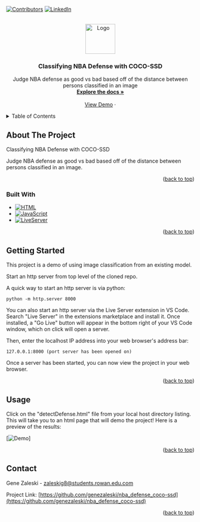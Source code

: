 <!-- Improved compatibility of back to top link: See: https://github.com/othneildrew/Best-README-Template/pull/73 -->
<a name="readme-top"></a>

[![Contributors][contributors-shield]][contributors-url]
[![LinkedIn][linkedin-shield]][linkedin-url]

<!-- PROJECT LOGO -->
<br />
<div align="center">
  <a href="https://github.com/genezaleski/nba_defense_coco-ssd">
    <img src="images/logo.png" alt="Logo" width="80" height="80">
  </a>

<h3 align="center">Classifying NBA Defense with COCO-SSD </h3>

  <p align="center">
    Judge NBA defense as good vs bad based off of the distance between persons classified in an image
    <br />
    <a href="https://github.com/genezaleski/nba_defense_coco-ssd"><strong>Explore the docs »</strong></a>
    <br />
    <br />
    <a href="https://github.com/genezaleski/nba_defense_coco-ssd/videos/sixersG1_results.gif">View Demo</a>
    ·
  </p>
</div>

<!-- TABLE OF CONTENTS -->
<details>
  <summary>Table of Contents</summary>
  <ol>
    <li>
      <a href="#about-the-project">About The Project</a>
      <ul>
        <li><a href="#built-with">Built With</a></li>
      </ul>
    </li>
    <li>
      <a href="#getting-started">Getting Started</a>
    </li>
    <li><a href="#usage">Usage</a></li>
    <li><a href="#contact">Contact</a></li>
  </ol>
</details>

<!-- ABOUT THE PROJECT -->
## About The Project

Classifying NBA Defense with COCO-SSD 

Judge NBA defense as good vs bad based off of the distance between persons classified in an image.

<p align="right">(<a href="#readme-top">back to top</a>)</p>

### Built With

* [![HTML][html.link]][html-url]
* [![JavaScript][js.link]][js-url]
* [![LiveServer][ls.link]][ls-url]

<p align="right">(<a href="#readme-top">back to top</a>)</p>

<!-- GETTING STARTED -->
## Getting Started

This project is a demo of using image classification from an existing model. 

Start an http server from top level of the cloned repo.

A quick way to start an http server is via python:

    python -m http.server 8000

You can also start an http server via the Live Server extension in VS Code. Search "Live Server" in the extensions marketplace and install it. Once installed, a "Go Live" button will appear in the bottom right of your VS Code window, which on click will open a server.
    
Then, enter the localhost IP address into your web browser's address bar:
    
    127.0.0.1:8000 (port server has been opened on)

Once a server has been started, you can now view the project in your web browser.

<p align="right">(<a href="#readme-top">back to top</a>)</p>

<!-- USAGE EXAMPLES -->
## Usage

Click on the "detectDefense.html" file from your local host directory listing. This will take you to an html page that will demo the project! Here is a preview of the results:

[![Demo](https://github.com/genezaleski/nba_defense_coco-ssd/videos/sixersG1_results.gif)]


<p align="right">(<a href="#readme-top">back to top</a>)</p>

<!-- CONTACT -->
## Contact

Gene Zaleski - zaleskig8@students.rowan.edu.com

Project Link: [https://github.com/genezaleski/nba_defense_coco-ssd](https://github.com/genezaleski/nba_defense_coco-ssd)

<p align="right">(<a href="#readme-top">back to top</a>)</p>


<!-- MARKDOWN LINKS & IMAGES -->
<!-- https://www.markdownguide.org/basic-syntax/#reference-style-links -->
[contributors-shield]: https://img.shields.io/github/contributors/genezaleski/nba_defense_coco-ssd.svg?style=for-the-badge
[contributors-url]: https://github.com/genezaleski/nba_defense_coco-ssd/graphs/contributors
[forks-shield]: https://img.shields.io/github/forks/genezaleski/nba_defense_coco-ssd.svg?style=for-the-badge
[forks-url]: https://github.com/genezaleski/nba_defense_coco-ssd/network/members
[stars-shield]: https://img.shields.io/github/stars/genezaleski/nba_defense_coco-ssd.svg?style=for-the-badge
[stars-url]: https://github.com/genezaleski/nba_defense_coco-ssd/stargazers
[issues-shield]: https://img.shields.io/github/issues/genezaleski/nba_defense_coco-ssd.svg?style=for-the-badge
[issues-url]: https://github.com/genezaleski/nba_defense_coco-ssd/issues
[license-shield]: https://img.shields.io/github/license/genezaleski/nba_defense_coco-ssd.svg?style=for-the-badge
[license-url]: https://github.com/genezaleski/nba_defense_coco-ssd/blob/master/LICENSE.txt
[linkedin-shield]: https://img.shields.io/badge/-LinkedIn-black.svg?style=for-the-badge&logo=linkedin&colorB=555
[linkedin-url]: https://linkedin.com/in/gene-zaleski-56b2a0175
[product-screenshot]: images/screenshot.png
[ls.link]: https://img.shields.io/visual-studio-marketplace/i/ritwickdey.LiveServer?logo=visualstudio&label=LiveServer
[ls-url]: https://marketplace.visualstudio.com/items?itemName=ritwickdey.LiveServer
[js.link]: https://img.shields.io/badge/javascript-blue?logo=javascript&logoColor=f5f5f5
[js-url]: https://www.javascript.com/
[html.link]: https://img.shields.io/badge/html5-orange?logo=html5&logoColor=#E34F26
[html-url]: https://www.w3schools.com/html/
